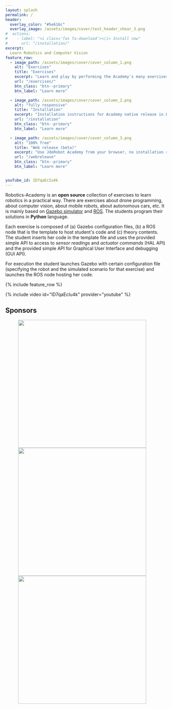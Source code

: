 ```yaml
---
layout: splash
permalink: /
header:
  overlay_color: "#5e616c"
  overlay_image: /assets/images/cover/test_header_shear_3.png
#  actions:
#    - label: "<i class='fas fa-download'></i> Install now"
#      url: "/installation/"
excerpt: 
  Learn Robotics and Computer Vision
feature_row:
  - image_path: /assets/images/cover/cover_column_1.png
    alt: "Exercises"
    title: "Exercises"
    excerpt: "Learn and play by performing the Academy's many exercises"
    url: "/exercises/"
    btn_class: "btn--primary"
    btn_label: "Learn more"

  - image_path: /assets/images/cover/cover_column_2.png
    alt: "fully responsive"
    title: "Installation"
    excerpt: "Installation instructions for Academy native release in Linux"
    url: "/installation"
    btn_class: "btn--primary"
    btn_label: "Learn more"

  - image_path: /assets/images/cover/cover_column_3.png
    alt: "100% free"
    title: "Web release (beta)"
    excerpt: "Use JdeRobot Academy from your browser, no installation required"
    url: "/webrelease"
    btn_class: "btn--primary"
    btn_label: "Learn more"


youTube_id: ID7qaEcIu4k
---
```



Robotics-Academy is an **open source** collection of exercises to learn robotics in a practical way.
There are exercises about drone programming, about computer vision, about mobile robots, about autonomous cars, etc. 
It is mainly based on [Gazebo simulator](http://gazebosim.org) and [ROS](https://www.ros.org). The students program their solutions in **Python** language.

Each exercise is composed of (a) Gazebo configuration files, (b) a ROS node that is the template to host student's code and (c) theory contents. The student inserts her code in the template file and uses the provided simple API to access to _sensor readings_ and _actuator commands_ (HAL API) and the provided simple API for Graphical User Interface and debugging (GUI API).

For execution the student launches Gazebo with certain configuration file (specifying the robot and the simulated scenario for that exercise) and launches the ROS node hosting her code.

{% include feature_row %}

{% include video id="ID7qaEcIu4k" provider="youtube" %}

## Sponsors

<figure class="third">
    <a href="https://www.urjc.es/" target="_blank"><img src="{{ site.url }}{{ site.baseurl }}/assets/images/cover/logoURJC.jpg" style="width:400px;"></a>
    <a href="https://github.com/RoboticsLabURJC" target="_blank"><img src="{{ site.url }}{{ site.baseurl }}/assets/images/cover/peloto.png" style="width:400px;"></a>
    <a href="https://jderobot.github.io/" target="_blank"><img src="{{ site.url }}{{ site.baseurl }}/assets/images/cover/logo.png" style="width:400px;"></a>
</figure>
